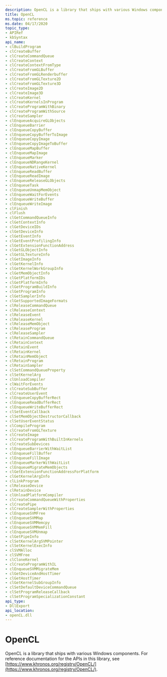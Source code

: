 ```yaml
---
description: OpenCL is a library that ships with various Windows components. For reference documentation for the APIs in this library, see https://www.khronos.org/registry/OpenCL/.
title: OpenCL
ms.topic: reference
ms.date: 04/17/2020
topic_type: 
- APIRef
- kbSyntax
api_name: 
- clBuildProgram
- clCreateBuffer
- clCreateCommandQueue
- clCreateContext
- clCreateContextFromType
- clCreateFromGLBuffer
- clCreateFromGLRenderbuffer
- clCreateFromGLTexture2D
- clCreateFromGLTexture3D
- clCreateImage2D
- clCreateImage3D
- clCreateKernel
- clCreateKernelsInProgram
- clCreateProgramWithBinary
- clCreateProgramWithSource
- clCreateSampler
- clEnqueueAcquireGLObjects
- clEnqueueBarrier
- clEnqueueCopyBuffer
- clEnqueueCopyBufferToImage
- clEnqueueCopyImage
- clEnqueueCopyImageToBuffer
- clEnqueueMapBuffer
- clEnqueueMapImage
- clEnqueueMarker
- clEnqueueNDRangeKernel
- clEnqueueNativeKernel
- clEnqueueReadBuffer
- clEnqueueReadImage
- clEnqueueReleaseGLObjects
- clEnqueueTask
- clEnqueueUnmapMemObject
- clEnqueueWaitForEvents
- clEnqueueWriteBuffer
- clEnqueueWriteImage
- clFinish
- clFlush
- clGetCommandQueueInfo
- clGetContextInfo
- clGetDeviceIDs
- clGetDeviceInfo
- clGetEventInfo
- clGetEventProfilingInfo
- clGetExtensionFunctionAddress
- clGetGLObjectInfo
- clGetGLTextureInfo
- clGetImageInfo
- clGetKernelInfo
- clGetKernelWorkGroupInfo
- clGetMemObjectInfo
- clGetPlatformIDs
- clGetPlatformInfo
- clGetProgramBuildInfo
- clGetProgramInfo
- clGetSamplerInfo
- clGetSupportedImageFormats
- clReleaseCommandQueue
- clReleaseContext
- clReleaseEvent
- clReleaseKernel
- clReleaseMemObject
- clReleaseProgram
- clReleaseSampler
- clRetainCommandQueue
- clRetainContext
- clRetainEvent
- clRetainKernel
- clRetainMemObject
- clRetainProgram
- clRetainSampler
- clSetCommandQueueProperty
- clSetKernelArg
- clUnloadCompiler
- clWaitForEvents
- clCreateSubBuffer
- clCreateUserEvent
- clEnqueueCopyBufferRect
- clEnqueueReadBufferRect
- clEnqueueWriteBufferRect
- clSetEventCallback
- clSetMemObjectDestructorCallback
- clSetUserEventStatus
- clCompileProgram
- clCreateFromGLTexture
- clCreateImage
- clCreateProgramWithBuiltInKernels
- clCreateSubDevices
- clEnqueueBarrierWithWaitList
- clEnqueueFillBuffer
- clEnqueueFillImage
- clEnqueueMarkerWithWaitList
- clEnqueueMigrateMemObjects
- clGetExtensionFunctionAddressForPlatform
- clGetKernelArgInfo
- clLinkProgram
- clReleaseDevice
- clRetainDevice
- clUnloadPlatformCompiler
- clCreateCommandQueueWithProperties
- clCreatePipe
- clCreateSamplerWithProperties
- clEnqueueSVMFree
- clEnqueueSVMMap
- clEnqueueSVMMemcpy
- clEnqueueSVMMemFill
- clEnqueueSVMUnmap
- clGetPipeInfo
- clSetKernelArgSVMPointer
- clSetKernelExecInfo
- clSVMAlloc
- clSVMFree
- clCloneKernel
- clCreateProgramWithIL
- clEnqueueSVMMigrateMem
- clGetDeviceAndHostTimer
- clGetHostTimer
- clGetKernelSubGroupInfo
- clSetDefaultDeviceCommandQueue
- clSetProgramReleaseCallback
- clSetProgramSpecializationConstant
api_type: 
- DllExport
api_location: 
- openCL.dll
---
```


# OpenCL

OpenCL is a library that ships with various Windows components. For reference documentation for the APIs in this library, see  [https://www.khronos.org/registry/OpenCL/](https://www.khronos.org/registry/OpenCL/).


